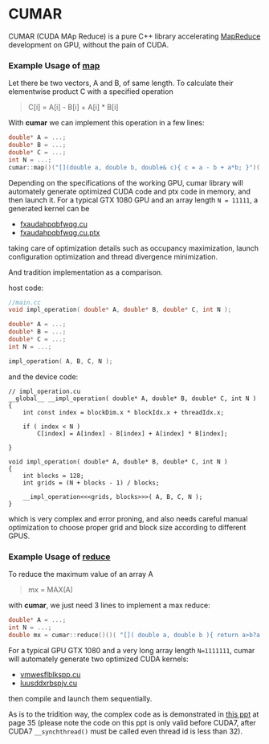# CUMAR

CUMAR (CUDA MAp Reduce) is a pure C++ library accelerating [MapReduce](https://www.wikiwand.com/en/MapReduce) development on GPU, without the pain of CUDA.

### Example Usage of [__map__](http://www.wikiwand.com/en/Map_(higher-order_function))

Let there be two vectors, A and B, of same length. To calculate their elementwise product C with a specified operation

> C[i] = A[i] - B[i] + A[i] * B[i]


With __cumar__ we can implement this operation in a few lines:

```C++
double* A = ...;
double* B = ...;
double* C = ...;
int N = ...;
cumar::map()("[](double a, double b, double& c){ c = a - b + a*b; }")( A, A+N, B, C );
```

Depending on the specifications of the working GPU, cumar library will automately generate optimized CUDA code and ptx code in memory, and then launch it.
For a typical GTX 1080 GPU and an array length `N = 11111`, a generated kernel can be

+ [fxaudahpqbfwqg.cu](ptx/fxaudahpqbfwqg.cu)
+ [fxaudahpqbfwqg.cu.ptx](ptx/fxaudahpqbfwqg.cu.ptx)

taking care of optimization details such as occupancy maximization, launch configuration optimization and thread divergence minimization.

And tradition implementation as a comparison.

host code:

```C++
//main.cc
void impl_operation( double* A, double* B, double* C, int N );

double* A = ...;
double* B = ...;
double* C = ...;
int N = ...;

impl_operation( A, B, C, N );
```

and the device code:

```CUDA
// impl_operation.cu
__global__ __impl_operation( double* A, double* B, double* C, int N )
{
    int const index = blockDim.x * blockIdx.x + threadIdx.x;

    if ( index < N )
        C[index] = A[index] - B[index] + A[index] * B[index];

}

void impl_operation( double* A, double* B, double* C, int N )
{
    int blocks = 128;
    int grids = (N + blocks - 1) / blocks;

    __impl_operation<<<grids, blocks>>>( A, B, C, N );
}
```
which is very complex and error proning, and also needs careful manual optimization to choose proper grid and block size according to different GPUS.

### Example Usage of [__reduce__](https://en.wikipedia.org/wiki/Fold_(higher-order_function))

To reduce the maximum value of an array A

> mx = MAX(A)

with __cumar__, we just need 3 lines to implement a max reduce:
```c++
double* A = ...;
int N = ...;
double mx = cumar::reduce()()( "[]( double a, double b ){ return a>b?a:b; }" )( A, A+N );
```

For a typical GPU GTX 1080 and a very long array length `N=1111111`,  cumar will automately generate two optimized CUDA kernels:
+ [vmwesflblkspp.cu](ptx/vmwesflblkspp.cu)
+ [luusddxrbspjv.cu](ptx/luusddxrbspjv.cu)

then compile and launch them sequentially.


As is to the tridition way, the complex code as is demonstrated in [this ppt](http://developer.download.nvidia.com/compute/cuda/1.1-Beta/x86_website/projects/reduction/doc/reduction.pdf) at page 35 (please note the code on this ppt is only valid before CUDA7, after CUDA7 `__synchthread()` must be called even thread id is less than 32).



